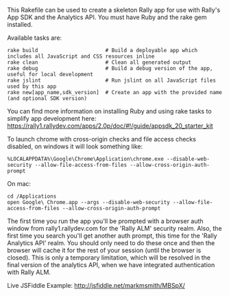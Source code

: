 This Rakefile can be used to create a skeleton Rally app for use with Rally's App SDK and the Analytics API.  You must have Ruby and the rake gem installed.

Available tasks are:

    rake build                      # Build a deployable app which includes all JavaScript and CSS resources inline
    rake clean                      # Clean all generated output
    rake debug                      # Build a debug version of the app, useful for local development
    rake jslint                     # Run jslint on all JavaScript files used by this app
    rake new[app_name,sdk_version]  # Create an app with the provided name (and optional SDK version)
    
You can find more information on installing Ruby and using rake tasks to simplify app development here: https://rally1.rallydev.com/apps/2.0p/doc/#!/guide/appsdk_20_starter_kit

To launch chrome with cross-origin checks and file access checks disabled, on windows it will look something like:

    %LOCALAPPDATA%\Google\Chrome\Application\chrome.exe --disable-web-security --allow-file-access-from-files --allow-cross-origin-auth-prompt

On mac:

    cd /Applications
    open Google\ Chrome.app --args --disable-web-security --allow-file-access-from-files --allow-cross-origin-auth-prompt

The first time you run the app you'll be prompted with a browser auth window from rally1.rallydev.com for the 'Rally ALM' security realm.
Also, the first time you search you'll get another auth prompt, this time for the 'Rally Analytics API' realm.
You should only need to do these once and then the browser will cache it for the rest of your session (until the browser is closed).
This is only a temporary limitation, which will be resolved in the final version of the analytics API, when we have integrated authentication with Rally ALM.

Live JSFiddle Example:
http://jsfiddle.net/markmsmith/MBSpX/